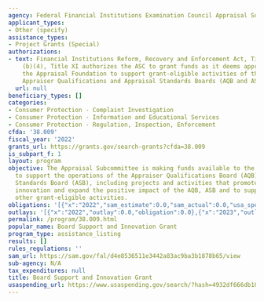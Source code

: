 ```yaml
---
agency: Federal Financial Institutions Examination Council Appraisal Subcommittee
applicant_types:
- Other (specify)
assistance_types:
- Project Grants (Special)
authorizations:
- text: Financial Institutions Reform, Recovery and Enforcement Act, Title XI § 1109
    (b)(4), Title XI authorizes the ASC to grant funds as it deems appropriate to
    the Appraisal Foundation to support grant-eligible activities of the Foundation’s
    Appraiser Qualifications and Appraisal Standards Boards (AQB and ASB).
  url: null
beneficiary_types: []
categories:
- Consumer Protection - Complaint Investigation
- Consumer Protection - Information and Educational Services
- Consumer Protection - Regulation, Inspection, Enforcement
cfda: '38.009'
fiscal_year: '2022'
grants_url: https://grants.gov/search-grants?cfda=38.009
is_subpart_f: 1
layout: program
objective: The Appraisal Subcommittee is making funds available to the Appraisal Foundation
  to support the operations of the Appraiser Qualifications Board (AQB) and the Appraisal
  Standards Board (ASB), including projects and activities that promote reform and
  innovation and expand the positive impact of the AQB, ASB and to support the Foundation’s
  other grant-eligible activities.
obligations: '[{"x":"2022","sam_estimate":0.0,"sam_actual":0.0,"usa_spending_actual":0.0},{"x":"2023","sam_estimate":999999.0,"sam_actual":0.0,"usa_spending_actual":0.0},{"x":"2024","sam_estimate":250000.0,"sam_actual":0.0,"usa_spending_actual":0.0}]'
outlays: '[{"x":"2022","outlay":0.0,"obligation":0.0},{"x":"2023","outlay":0.0,"obligation":0.0},{"x":"2024","outlay":0.0,"obligation":0.0}]'
permalink: /program/38.009.html
popular_name: Board Support and Innovation Grant
program_type: assistance_listing
results: []
rules_regulations: ''
sam_url: https://sam.gov/fal/d4e8536511e3442a83ac9ba3b1878b65/view
sub-agency: N/A
tax_expenditures: null
title: Board Support and Innovation Grant
usaspending_url: https://www.usaspending.gov/search/?hash=4932df666db182504dafc2e5995617f8
---
```

